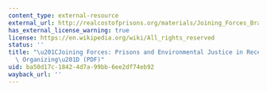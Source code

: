 ```yaml
---
content_type: external-resource
external_url: http://realcostofprisons.org/materials/Joining_Forces_Braz.pdf
has_external_license_warning: true
license: https://en.wikipedia.org/wiki/All_rights_reserved
status: ''
title: "\u201CJoining Forces: Prisons and Environmental Justice in Recent California\
  \ Organizing\u201D (PDF)"
uid: ba50d17c-1842-4d7a-99bb-6ee2df74eb92
wayback_url: ''
---
```

